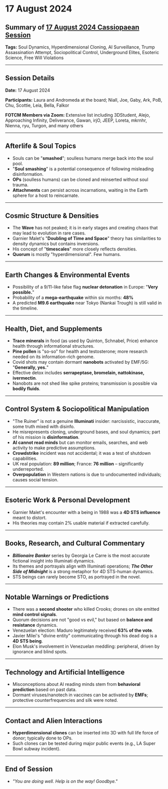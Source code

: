 # 17 August 2024

## Summary of [17 August 2024 Cassiopaean Session](https://cassiopaea.org/forum/threads/session-17-august-2024.55015/)

**Tags:** Soul Dynamics, Hyperdimensional Cloning, AI Surveillance, Trump Assassination Attempt, Sociopolitical Control, Underground Elites, Esoteric Science, Free Will Violations

---

## Session Details

**Date:** 17 August 2024

**Participants:** Laura and Andromeda at the board; Niall, Joe, Gaby, Ark, PoB, Chu, Scottie, Leia, Bella, Falkor

**FOTCM Members via Zoom:** Extensive list including 3DStudent, Alejo, Approaching Infinity, Deliverance, Gawan, irjO, JEEP, Loreta, mkrnhr, Nienna, ryu, Turgon, and many others

---

## Afterlife & Soul Topics

- Souls can be "**smashed**"; soulless humans merge back into the soul pool.
- "**Soul smashing**" is a potential consequence of following misleading disinformation.
- **OPs** (soulless humans) can be cloned and reinserted without soul trauma.
- **Attachments** can persist across incarnations, waiting in the Earth sphere for a host to reincarnate.

---

## Cosmic Structure & Densities

- The **Wave** has not peaked; it is in early stages and creating chaos that may lead to evolution in rare cases.
- Garnier Malet's "**Doubling of Time and Space**" theory has similarities to density dynamics but contains inversions.
- His concept of "**timescales**" more closely reflects densities.
- **Quorum** is mostly "hyperdimensional". Few humans.

---

## Earth Changes & Environmental Events

- Possibility of a 9/11-like false flag **nuclear detonation** in Europe: "**Very possible.**"
- Probability of a **mega-earthquake** within six months: **48%**
- A predicted **M9.6 earthquake** near Tokyo (Nankai Trough) is still valid in the timeline.

---

## Health, Diet, and Supplements

- **Trace minerals** in food (as used by Quinton, Schnabel, Price) enhance health through informational structures.
- **Pine pollen** is "so-so" for health and testosterone; more research needed on its information-rich genome.
- Covid shots may contain dormant **nanobots** activated by EMF/5G: "**Generally, yes.**"
- Effective detox includes **serrapeptase, bromelain, nattokinase, ivermectin**.
- Nanobots are not shed like spike proteins; transmission is possible via **bodily fluids**.

---

## Control System & Sociopolitical Manipulation

- "The Ruiner" is not a genuine **Illuminati** insider: narcissistic, inaccurate, some truth mixed with disinfo.
- He misrepresents cloning, underground bases, and soul dynamics; part of his mission is **disinformation**.
- **AI cannot read minds** but can monitor emails, searches, and web activity to make predictive assumptions.
- **Crowdstrike** incident was not accidental; it was a test of shutdown capabilities.
- UK real population: **89 million**; France: **76 million** – significantly underreported.
- **Overpopulation** in Western nations is due to undocumented individuals; causes social tension.

---

## Esoteric Work & Personal Development

- Garnier Malet's encounter with a being in 1988 was a **4D STS influence** meant to distort.
- His theories may contain 2% usable material if extracted carefully.

---

## Books, Research, and Cultural Commentary

- ***Billionaire Banker*** series by Georgia Le Carre is the most accurate fictional insight into Illuminati dynamics.
- Its themes and portrayals align with Illuminati operations; ***The Other Side of Midnight*** is a strong metaphor for 4D STS-human dynamics.
- STS beings can rarely become STO, as portrayed in the novel.

---

## Notable Warnings or Predictions

- There was a **second shooter** who killed Crooks; drones on site emitted **mind control signals**.
- Quorum decisions are not "good vs evil," but based on **balance and resistance** dynamics.
- Venezuelan election: Maduro legitimately received **63% of the vote**.
- Javier Milei's "divine entity" communicating through his dead dog is a **4D STS being**.
- Elon Musk's involvement in Venezuelan meddling: peripheral, driven by ignorance and blind spots.

---

## Technology and Artificial Intelligence

- Misconceptions about AI reading minds stem from **behavioral prediction** based on past data.
- Dormant viruses/nanotech in vaccines can be activated by **EMFs**; protective counterfrequencies and silk were noted.

---

## Contact and Alien Interactions

- **Hyperdimensional clones** can be inserted into 3D with full life force of donor; typically done to OPs.
- Such clones can be tested during major public events (e.g., LA Super Bowl subway incident).

---

## End of Session

- *"You are doing well. Help is on the way! Goodbye."*

